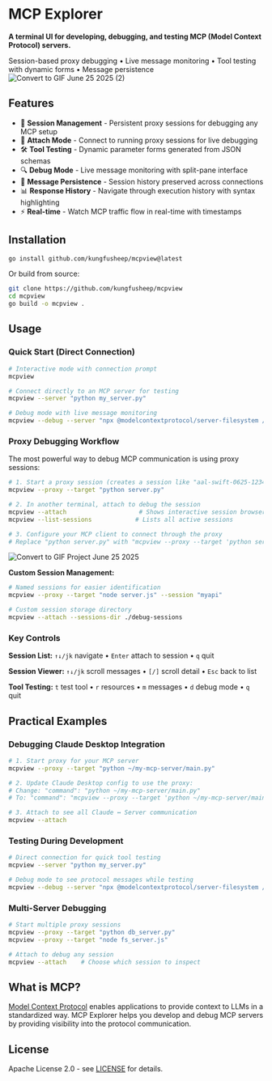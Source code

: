 # MCP Explorer

**A terminal UI for developing, debugging, and testing MCP (Model Context Protocol) servers.**

Session-based proxy debugging • Live message monitoring • Tool testing with dynamic forms • Message persistence
![Convert to GIF June 25 2025 (2)](https://github.com/user-attachments/assets/4cf083fa-e422-4da5-90eb-7fc6a1a7cc48)



## Features

- 🔄 **Session Management** - Persistent proxy sessions for debugging any MCP setup
- 🔗 **Attach Mode** - Connect to running proxy sessions for live debugging
- 🛠️ **Tool Testing** - Dynamic parameter forms generated from JSON schemas  
- 🔍 **Debug Mode** - Live message monitoring with split-pane interface
- 💾 **Message Persistence** - Session history preserved across connections
- 📊 **Response History** - Navigate through execution history with syntax highlighting
- ⚡ **Real-time** - Watch MCP traffic flow in real-time with timestamps

## Installation

```bash
go install github.com/kungfusheep/mcpview@latest
```

Or build from source:
```bash
git clone https://github.com/kungfusheep/mcpview
cd mcpview
go build -o mcpview .
```

## Usage

### Quick Start (Direct Connection)
```bash
# Interactive mode with connection prompt
mcpview

# Connect directly to an MCP server for testing
mcpview --server "python my_server.py"

# Debug mode with live message monitoring
mcpview --debug --server "npx @modelcontextprotocol/server-filesystem /"
```

### Proxy Debugging Workflow

The most powerful way to debug MCP communication is using proxy sessions:

```bash
# 1. Start a proxy session (creates a session like "aal-swift-0625-1234")
mcpview --proxy --target "python server.py"

# 2. In another terminal, attach to debug the session
mcpview --attach                    # Shows interactive session browser
mcpview --list-sessions            # Lists all active sessions

# 3. Configure your MCP client to connect through the proxy
# Replace "python server.py" with "mcpview --proxy --target 'python server.py'"
```

![Convert to GIF Project June 25 2025](https://github.com/user-attachments/assets/bf4583d1-290f-4da0-a37f-b3177121a104)


**Custom Session Management:**
```bash
# Named sessions for easier identification
mcpview --proxy --target "node server.js" --session "myapi"

# Custom session storage directory
mcpview --attach --sessions-dir ./debug-sessions
```

### Key Controls

**Session List:** `↑↓/jk` navigate • `Enter` attach to session • `q` quit

**Session Viewer:** `↑↓/jk` scroll messages • `[/]` scroll detail • `Esc` back to list

**Tool Testing:** `t` test tool • `r` resources • `m` messages • `d` debug mode • `q` quit

## Practical Examples

### Debugging Claude Desktop Integration
```bash
# 1. Start proxy for your MCP server
mcpview --proxy --target "python ~/my-mcp-server/main.py"

# 2. Update Claude Desktop config to use the proxy:
# Change: "command": "python ~/my-mcp-server/main.py"
# To: "command": "mcpview --proxy --target 'python ~/my-mcp-server/main.py'

# 3. Attach to see all Claude ↔ Server communication
mcpview --attach
```

### Testing During Development
```bash
# Direct connection for quick tool testing
mcpview --server "python my_server.py"

# Debug mode to see protocol messages while testing
mcpview --debug --server "npx @modelcontextprotocol/server-filesystem /Users/me/docs"
```

### Multi-Server Debugging
```bash
# Start multiple proxy sessions
mcpview --proxy --target "python db_server.py"
mcpview --proxy --target "node fs_server.js"

# Attach to debug any session
mcpview --attach    # Choose which session to inspect
```

## What is MCP?

[Model Context Protocol](https://modelcontextprotocol.io) enables applications to provide context to LLMs in a standardized way. MCP Explorer helps you develop and debug MCP servers by providing visibility into the protocol communication.

## License

Apache License 2.0 - see [LICENSE](LICENSE) for details.
